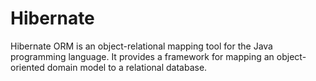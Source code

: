 # Hibernate

Hibernate ORM is an object-relational mapping tool for the Java programming language. It provides a framework for mapping an object-oriented domain model to a relational database.